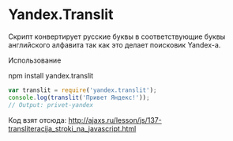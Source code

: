 Yandex.Translit
===============

Скрипт конвертирует русские буквы в соответствующие буквы английского алфавита так как это делает поисковик Yandex-а.

Использование

npm install yandex.translit

```js
var translit = require('yandex.translit');
console.log(translit('Привет Яндекс!'));
// Output: privet-yandex
```

Код взят отсюда: http://ajaxs.ru/lesson/js/137-transliteracija_stroki_na_javascript.html
